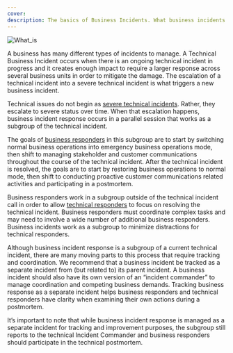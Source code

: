 ```yaml
---
cover: 
description: The basics of Business Incidents. What business incidents are and why they matter.
---
```

![What_is](../assets/img/headers/Business_What_Is.png)

A business has many different types of incidents to manage. A Technical Business Incident occurs when there is an ongoing technical incident in progress and it creates enough impact to require a larger response across several business units in order to mitigate the damage. The escalation of a technical incident into a severe technical incident is what triggers a new business incident.

Technical issues do not begin as [severe technical incidents](definitions/#severe-technical-incident). Rather, they escalate to severe status over time. When that escalation happens, business incident response occurs in a parallel session that works as a subgroup of the technical incident.

The goals of [business responders](definitions/#business-responders) in this subgroup are to start by switching normal business operations into emergency business operations mode, then shift to managing stakeholder and customer communications throughout the course of the technical incident. After the technical incident is resolved, the goals are to start by restoring business operations to normal mode, then shift to conducting proactive customer communications related activities and participating in a postmortem.

Business responders work in a subgroup outside of the technical incident call in order to allow [technical responders](definitions/#technical-responders) to focus on resolving the technical incident. Business responders must coordinate complex tasks and may need to involve a wide number of additional business responders. Business incidents work as a subgroup to minimize distractions for technical responders.

Although business incident response is a subgroup of a current technical incident, there are many moving parts to this process that require tracking and coordination. We recommend that a business incident be tracked as a separate incident from (but related to) its parent incident. A business incident should also have its own version of an “incident commander” to manage coordination and competing business demands. Tracking business response as a separate incident helps business responders and technical responders have clarity when examining their own actions during a postmortem.

It’s important to note that while business incident response is managed as a separate incident for tracking and improvement purposes, the subgroup still reports to the technical Incident Commander and business responders should participate in the technical postmortem.

